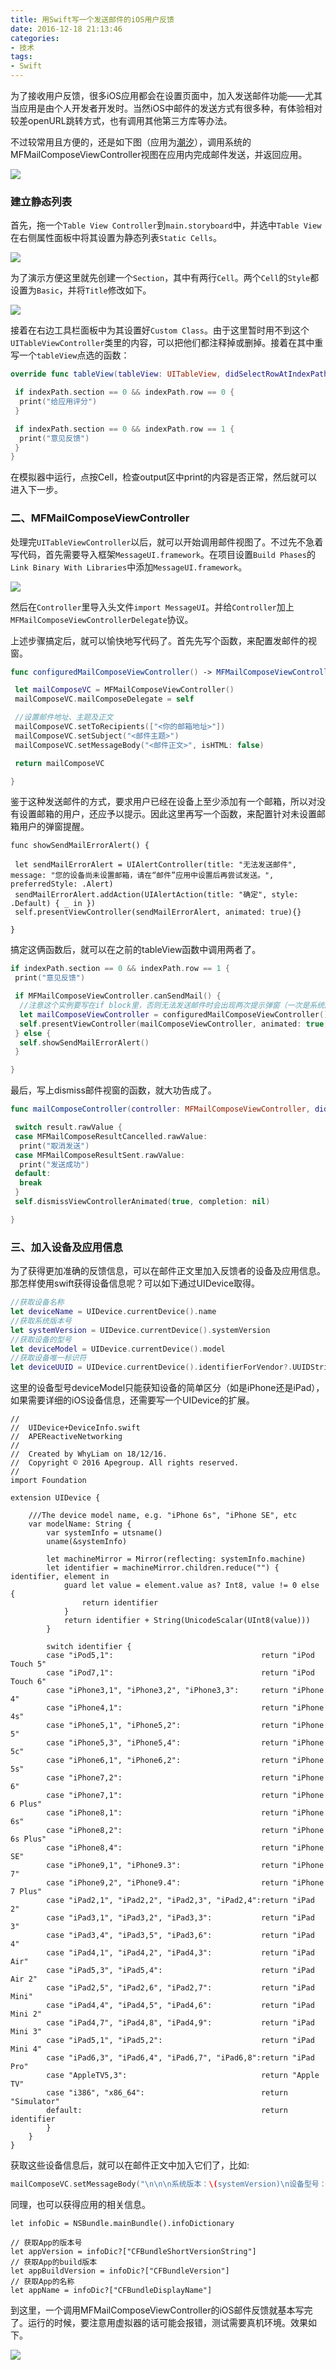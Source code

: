 ```yaml
---
title: 用Swift写一个发送邮件的iOS用户反馈
date: 2016-12-18 21:13:46
categories: 
- 技术
tags: 
- Swift
---
```


为了接收用户反馈，很多iOS应用都会在设置页面中，加入发送邮件功能——尤其当应用是由个人开发者开发时。当然iOS中邮件的发送方式有很多种，有体验相对较差openURL跳转方式，也有调用其他第三方库等办法。

不过较常用且方便的，还是如下图（应用为[潮汐](https://itunes.apple.com/cn/app/chao-xi-mei-hao-fan-jia-zhong/id1077776989?mt=8)），调用系统的MFMailComposeViewController视图在应用内完成邮件发送，并返回应用。

![](https://ww1.sinaimg.cn/large/006tNc79gw1favw61u5pgg309d0g50vy.gif)

### 建立静态列表

首先，拖一个`Table View Controller`到`main.storyboard`中，并选中`Table View`在右侧属性面板中将其设置为静态列表`Static Cells`。

![](https://ww1.sinaimg.cn/large/006tNc79gw1favw6441eqj30eg07maao.jpg)

为了演示方便这里就先创建一个`Section`，其中有两行`Cell`。两个`Cell`的`Style`都设置为`Basic`，并将`Title`修改如下。

![](https://ww2.sinaimg.cn/large/006tNc79gw1favw66w1enj30yg064gmg.jpg)

接着在右边工具栏面板中为其设置好`Custom Class`。由于这里暂时用不到这个`UITableViewController`类里的内容，可以把他们都注释掉或删掉。接着在其中重写一个`tableView`点选的函数：

```swift
override func tableView(tableView: UITableView, didSelectRowAtIndexPath indexPath: NSIndexPath){

 if indexPath.section == 0 && indexPath.row == 0 {
  print("给应用评分")
 }

 if indexPath.section == 0 && indexPath.row == 1 {
  print("意见反馈")
 }
}
```

在模拟器中运行，点按Cell，检查output区中print的内容是否正常，然后就可以进入下一步。

### 二、MFMailComposeViewController

处理完`UITableViewController`以后，就可以开始调用邮件视图了。不过先不急着写代码，首先需要导入框架`MessageUI.framework`。在项目设置`Build Phases`的`Link Binary With Libraries`中添加`MessageUI.framework`。

![](https://ww4.sinaimg.cn/large/006tNc79gw1favw69zd91j30yg0jkwh7.jpg)

然后在`Controller`里导入头文件`import MessageUI`。并给`Controller`加上`MFMailComposeViewControllerDelegate`协议。

上述步骤搞定后，就可以愉快地写代码了。首先先写个函数，来配置发邮件的视窗。

```swift
func configuredMailComposeViewController() -> MFMailComposeViewController {

 let mailComposeVC = MFMailComposeViewController()
 mailComposeVC.mailComposeDelegate = self

 //设置邮件地址、主题及正文
 mailComposeVC.setToRecipients(["<你的邮箱地址>"])
 mailComposeVC.setSubject("<邮件主题>")
 mailComposeVC.setMessageBody("<邮件正文>", isHTML: false)

 return mailComposeVC

}
```

鉴于这种发送邮件的方式，要求用户已经在设备上至少添加有一个邮箱，所以对没有设置邮箱的用户，还应予以提示。因此这里再写一个函数，来配置针对未设置邮箱用户的弹窗提醒。

```
func showSendMailErrorAlert() {

 let sendMailErrorAlert = UIAlertController(title: "无法发送邮件", message: "您的设备尚未设置邮箱，请在“邮件”应用中设置后再尝试发送。", preferredStyle: .Alert)
 sendMailErrorAlert.addAction(UIAlertAction(title: "确定", style: .Default) { _ in })
 self.presentViewController(sendMailErrorAlert, animated: true){}

}
```

搞定这俩函数后，就可以在之前的tableView函数中调用两者了。

```swift
if indexPath.section == 0 && indexPath.row == 1 {
 print("意见反馈")

 if MFMailComposeViewController.canSendMail() {
  //注意这个实例要写在if block里，否则无法发送邮件时会出现两次提示弹窗（一次是系统的）
  let mailComposeViewController = configuredMailComposeViewController()
  self.presentViewController(mailComposeViewController, animated: true, completion: nil)
 } else {
  self.showSendMailErrorAlert()
 }

}
```

最后，写上dismiss邮件视窗的函数，就大功告成了。

```swift
func mailComposeController(controller: MFMailComposeViewController, didFinishWithResult result: MFMailComposeResult, error: NSError?) {

 switch result.rawValue {
 case MFMailComposeResultCancelled.rawValue:
  print("取消发送")
 case MFMailComposeResultSent.rawValue:
  print("发送成功")
 default:
  break
 }   
 self.dismissViewControllerAnimated(true, completion: nil)

}
```

### 三、加入设备及应用信息

为了获得更加准确的反馈信息，可以在邮件正文里加入反馈者的设备及应用信息。那怎样使用swift获得设备信息呢？可以如下通过UIDevice取得。

```swift
//获取设备名称
let deviceName = UIDevice.currentDevice().name
//获取系统版本号
let systemVersion = UIDevice.currentDevice().systemVersion
//获取设备的型号
let deviceModel = UIDevice.currentDevice().model
//获取设备唯一标识符
let deviceUUID = UIDevice.currentDevice().identifierForVendor?.UUIDString
```

这里的设备型号deviceModel只能获知设备的简单区分（如是iPhone还是iPad），如果需要详细的iOS设备信息，还需要写一个UIDevice的扩展。

```
//
//  UIDevice+DeviceInfo.swift
//  APEReactiveNetworking
//
//  Created by WhyLiam on 18/12/16.
//  Copyright © 2016 Apegroup. All rights reserved.
//
import Foundation

extension UIDevice {
    
    ///The device model name, e.g. "iPhone 6s", "iPhone SE", etc
    var modelName: String {
        var systemInfo = utsname()
        uname(&systemInfo)
        
        let machineMirror = Mirror(reflecting: systemInfo.machine)
        let identifier = machineMirror.children.reduce("") { identifier, element in
            guard let value = element.value as? Int8, value != 0 else {
                return identifier
            }
            return identifier + String(UnicodeScalar(UInt8(value)))
        }
        
        switch identifier {
        case "iPod5,1":                                 return "iPod Touch 5"
        case "iPod7,1":                                 return "iPod Touch 6"
        case "iPhone3,1", "iPhone3,2", "iPhone3,3":     return "iPhone 4"
        case "iPhone4,1":                               return "iPhone 4s"
        case "iPhone5,1", "iPhone5,2":                  return "iPhone 5"
        case "iPhone5,3", "iPhone5,4":                  return "iPhone 5c"
        case "iPhone6,1", "iPhone6,2":                  return "iPhone 5s"
        case "iPhone7,2":                               return "iPhone 6"
        case "iPhone7,1":                               return "iPhone 6 Plus"
        case "iPhone8,1":                               return "iPhone 6s"
        case "iPhone8,2":                               return "iPhone 6s Plus"
        case "iPhone8,4":                               return "iPhone SE"
        case "iPhone9,1", "iPhone9.3":                  return "iPhone 7"
        case "iPhone9,2", "iPhone9.4":                  return "iPhone 7 Plus"
        case "iPad2,1", "iPad2,2", "iPad2,3", "iPad2,4":return "iPad 2"
        case "iPad3,1", "iPad3,2", "iPad3,3":           return "iPad 3"
        case "iPad3,4", "iPad3,5", "iPad3,6":           return "iPad 4"
        case "iPad4,1", "iPad4,2", "iPad4,3":           return "iPad Air"
        case "iPad5,3", "iPad5,4":                      return "iPad Air 2"
        case "iPad2,5", "iPad2,6", "iPad2,7":           return "iPad Mini"
        case "iPad4,4", "iPad4,5", "iPad4,6":           return "iPad Mini 2"
        case "iPad4,7", "iPad4,8", "iPad4,9":           return "iPad Mini 3"
        case "iPad5,1", "iPad5,2":                      return "iPad Mini 4"
        case "iPad6,3", "iPad6,4", "iPad6,7", "iPad6,8":return "iPad Pro"
        case "AppleTV5,3":                              return "Apple TV"
        case "i386", "x86_64":                          return "Simulator"
        default:                                        return identifier
        }
    }
}
```

获取这些设备信息后，就可以在邮件正文中加入它们了，比如:

```swift
mailComposeVC.setMessageBody("\n\n\n系统版本：\(systemVersion)\n设备型号：\(modelName)", isHTML: false)
```

同理，也可以获得应用的相关信息。

```
let infoDic = NSBundle.mainBundle().infoDictionary

// 获取App的版本号
let appVersion = infoDic?["CFBundleShortVersionString"]
// 获取App的build版本
let appBuildVersion = infoDic?["CFBundleVersion"]
// 获取App的名称
let appName = infoDic?["CFBundleDisplayName"]
```

到这里，一个调用MFMailComposeViewController的iOS邮件反馈就基本写完了。运行的时候，要注意用虚拟器的话可能会报错，测试需要真机环境。效果如下。

![](https://ww2.sinaimg.cn/large/006tNc79gw1favw6bzgj5g309z0h8ta3.gif)
